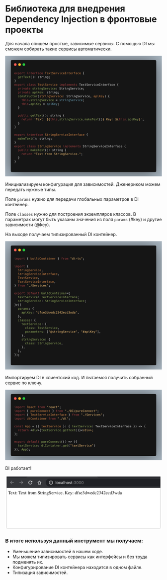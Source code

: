 # Библиотека для внедрения Dependency Injection в фронтовые проекты

Для начала опишем простые, зависимые сервисы. C помощью DI мы сможем собирать такие сервисы автоматически.

![](publicaion/images/2.png)

Инициализируем конфигурация для зависимостей.
Дженериком можем передать нужные типы.

Поле `params` нужно для передачи глобальных параметров в DI контейнер.

Поле `classes` нужно для построения экземпляров классов. 
В параметрах могут быть указаны значения из поля `params` (#key) и другие зависимоcти (@key).

На выходе получаем типизированный DI контейнер.

![](publicaion/images/1.png)

Импортируем DI в клиентский код. И пытаемся получить собранный сервис по ключу.

![](publicaion/images/3.png)

DI работает! 

![](publicaion/images/4.jpg)

### В итоге используя данный инструмент мы получаем:
 - Уменьшение зависимостей в нашем коде. 
 - Мы можем типизировать сервисы как интерфейсы и без труда подменять их.
 - Конфигурирование DI контейнера находится в одном файле.
 - Типизация зависимостей.
